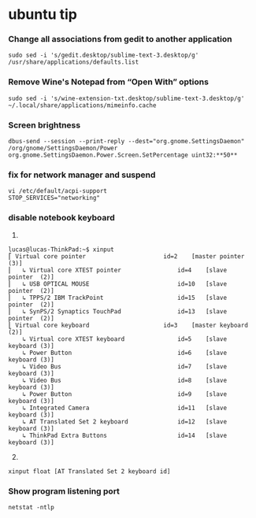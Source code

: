ubuntu tip
==========

### Change all associations from gedit to another application ###
```
sudo sed -i 's/gedit.desktop/sublime-text-3.desktop/g' /usr/share/applications/defaults.list
```

### Remove Wine's Notepad from “Open With” options ###
```
sudo sed -i 's/wine-extension-txt.desktop/sublime-text-3.desktop/g' ~/.local/share/applications/mimeinfo.cache
```

### Screen brightness
```
dbus-send --session --print-reply --dest="org.gnome.SettingsDaemon" /org/gnome/SettingsDaemon/Power org.gnome.SettingsDaemon.Power.Screen.SetPercentage uint32:**50**
```

### fix for network manager and suspend
```
vi /etc/default/acpi-support
STOP_SERVICES="networking"
```
### disable notebook keyboard
1.
```
lucas@lucas-ThinkPad:~$ xinput
⎡ Virtual core pointer                    	id=2	[master pointer  (3)]
⎜   ↳ Virtual core XTEST pointer              	id=4	[slave  pointer  (2)]
⎜   ↳ USB OPTICAL MOUSE                       	id=10	[slave  pointer  (2)]
⎜   ↳ TPPS/2 IBM TrackPoint                   	id=15	[slave  pointer  (2)]
⎜   ↳ SynPS/2 Synaptics TouchPad              	id=13	[slave  pointer  (2)]
⎣ Virtual core keyboard                   	id=3	[master keyboard (2)]
    ↳ Virtual core XTEST keyboard             	id=5	[slave  keyboard (3)]
    ↳ Power Button                            	id=6	[slave  keyboard (3)]
    ↳ Video Bus                               	id=7	[slave  keyboard (3)]
    ↳ Video Bus                               	id=8	[slave  keyboard (3)]
    ↳ Power Button                            	id=9	[slave  keyboard (3)]
    ↳ Integrated Camera                       	id=11	[slave  keyboard (3)]
    ↳ AT Translated Set 2 keyboard            	id=12	[slave  keyboard (3)]
    ↳ ThinkPad Extra Buttons                  	id=14	[slave  keyboard (3)]
```
2.
```
xinput float [AT Translated Set 2 keyboard id]
```

### Show program listening port ###
```
netstat -ntlp
```
